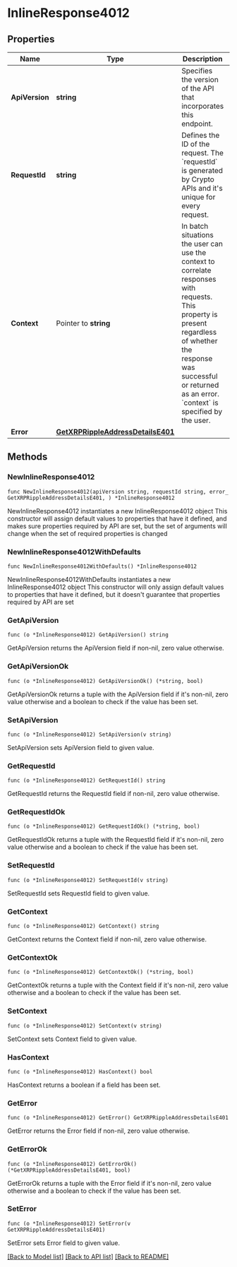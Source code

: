 # InlineResponse4012

## Properties

Name | Type | Description | Notes
------------ | ------------- | ------------- | -------------
**ApiVersion** | **string** | Specifies the version of the API that incorporates this endpoint. | 
**RequestId** | **string** | Defines the ID of the request. The &#x60;requestId&#x60; is generated by Crypto APIs and it&#39;s unique for every request. | 
**Context** | Pointer to **string** | In batch situations the user can use the context to correlate responses with requests. This property is present regardless of whether the response was successful or returned as an error. &#x60;context&#x60; is specified by the user. | [optional] 
**Error** | [**GetXRPRippleAddressDetailsE401**](GetXRPRippleAddressDetailsE401.md) |  | 

## Methods

### NewInlineResponse4012

`func NewInlineResponse4012(apiVersion string, requestId string, error_ GetXRPRippleAddressDetailsE401, ) *InlineResponse4012`

NewInlineResponse4012 instantiates a new InlineResponse4012 object
This constructor will assign default values to properties that have it defined,
and makes sure properties required by API are set, but the set of arguments
will change when the set of required properties is changed

### NewInlineResponse4012WithDefaults

`func NewInlineResponse4012WithDefaults() *InlineResponse4012`

NewInlineResponse4012WithDefaults instantiates a new InlineResponse4012 object
This constructor will only assign default values to properties that have it defined,
but it doesn't guarantee that properties required by API are set

### GetApiVersion

`func (o *InlineResponse4012) GetApiVersion() string`

GetApiVersion returns the ApiVersion field if non-nil, zero value otherwise.

### GetApiVersionOk

`func (o *InlineResponse4012) GetApiVersionOk() (*string, bool)`

GetApiVersionOk returns a tuple with the ApiVersion field if it's non-nil, zero value otherwise
and a boolean to check if the value has been set.

### SetApiVersion

`func (o *InlineResponse4012) SetApiVersion(v string)`

SetApiVersion sets ApiVersion field to given value.


### GetRequestId

`func (o *InlineResponse4012) GetRequestId() string`

GetRequestId returns the RequestId field if non-nil, zero value otherwise.

### GetRequestIdOk

`func (o *InlineResponse4012) GetRequestIdOk() (*string, bool)`

GetRequestIdOk returns a tuple with the RequestId field if it's non-nil, zero value otherwise
and a boolean to check if the value has been set.

### SetRequestId

`func (o *InlineResponse4012) SetRequestId(v string)`

SetRequestId sets RequestId field to given value.


### GetContext

`func (o *InlineResponse4012) GetContext() string`

GetContext returns the Context field if non-nil, zero value otherwise.

### GetContextOk

`func (o *InlineResponse4012) GetContextOk() (*string, bool)`

GetContextOk returns a tuple with the Context field if it's non-nil, zero value otherwise
and a boolean to check if the value has been set.

### SetContext

`func (o *InlineResponse4012) SetContext(v string)`

SetContext sets Context field to given value.

### HasContext

`func (o *InlineResponse4012) HasContext() bool`

HasContext returns a boolean if a field has been set.

### GetError

`func (o *InlineResponse4012) GetError() GetXRPRippleAddressDetailsE401`

GetError returns the Error field if non-nil, zero value otherwise.

### GetErrorOk

`func (o *InlineResponse4012) GetErrorOk() (*GetXRPRippleAddressDetailsE401, bool)`

GetErrorOk returns a tuple with the Error field if it's non-nil, zero value otherwise
and a boolean to check if the value has been set.

### SetError

`func (o *InlineResponse4012) SetError(v GetXRPRippleAddressDetailsE401)`

SetError sets Error field to given value.



[[Back to Model list]](../README.md#documentation-for-models) [[Back to API list]](../README.md#documentation-for-api-endpoints) [[Back to README]](../README.md)


